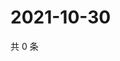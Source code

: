 # 2021-10-30

共 0 条

<!-- BEGIN WEIBO -->
<!-- 最后更新时间 Sat Oct 30 2021 11:11:58 GMT+0800 (China Standard Time) -->

<!-- END WEIBO -->
